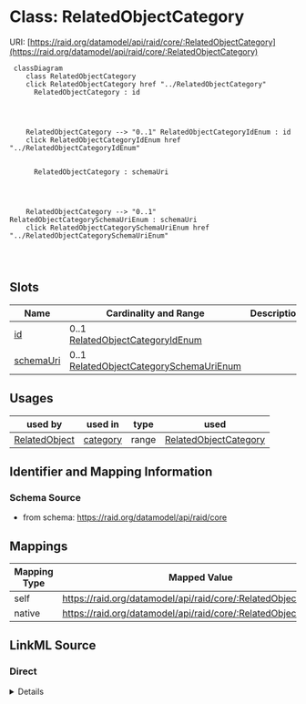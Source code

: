 

# Class: RelatedObjectCategory



URI: [https://raid.org/datamodel/api/raid/core/:RelatedObjectCategory](https://raid.org/datamodel/api/raid/core/:RelatedObjectCategory)






```mermaid
 classDiagram
    class RelatedObjectCategory
    click RelatedObjectCategory href "../RelatedObjectCategory"
      RelatedObjectCategory : id
        
          
    
    
    RelatedObjectCategory --> "0..1" RelatedObjectCategoryIdEnum : id
    click RelatedObjectCategoryIdEnum href "../RelatedObjectCategoryIdEnum"

        
      RelatedObjectCategory : schemaUri
        
          
    
    
    RelatedObjectCategory --> "0..1" RelatedObjectCategorySchemaUriEnum : schemaUri
    click RelatedObjectCategorySchemaUriEnum href "../RelatedObjectCategorySchemaUriEnum"

        
      
```




<!-- no inheritance hierarchy -->


## Slots

| Name | Cardinality and Range | Description | Inheritance |
| ---  | --- | --- | --- |
| [id](id.md) | 0..1 <br/> [RelatedObjectCategoryIdEnum](RelatedObjectCategoryIdEnum.md) |  | direct |
| [schemaUri](schemaUri.md) | 0..1 <br/> [RelatedObjectCategorySchemaUriEnum](RelatedObjectCategorySchemaUriEnum.md) |  | direct |





## Usages

| used by | used in | type | used |
| ---  | --- | --- | --- |
| [RelatedObject](RelatedObject.md) | [category](category.md) | range | [RelatedObjectCategory](RelatedObjectCategory.md) |






## Identifier and Mapping Information







### Schema Source


* from schema: https://raid.org/datamodel/api/raid/core




## Mappings

| Mapping Type | Mapped Value |
| ---  | ---  |
| self | https://raid.org/datamodel/api/raid/core/:RelatedObjectCategory |
| native | https://raid.org/datamodel/api/raid/core/:RelatedObjectCategory |







## LinkML Source

<!-- TODO: investigate https://stackoverflow.com/questions/37606292/how-to-create-tabbed-code-blocks-in-mkdocs-or-sphinx -->

### Direct

<details>
```yaml
name: RelatedObjectCategory
from_schema: https://raid.org/datamodel/api/raid/core
attributes:
  id:
    name: id
    from_schema: https://raid.org/datamodel/api/raid/core
    domain_of:
    - ClosedRaid
    - Id
    - Contributor
    - Organisation
    - RelatedRaid
    - RelatedObject
    - AlternateIdentifier
    - Owner
    - RegistrationAgency
    - TitleType
    - DescriptionType
    - AccessType
    - ContributorPosition
    - ContributorRole
    - OrganisationRole
    - RelatedRaidType
    - RelatedObjectType
    - RelatedObjectCategory
    - Language
    - Subject
    - SpatialCoverage
    - TraditionalKnowledgeLabel
    range: RelatedObjectCategoryIdEnum
  schemaUri:
    name: schemaUri
    from_schema: https://raid.org/datamodel/api/raid/core
    domain_of:
    - Id
    - Contributor
    - Organisation
    - RelatedObject
    - Owner
    - RegistrationAgency
    - TitleType
    - DescriptionType
    - AccessType
    - ContributorPosition
    - ContributorRole
    - OrganisationRole
    - RelatedRaidType
    - RelatedObjectType
    - RelatedObjectCategory
    - Language
    - Subject
    - SpatialCoverage
    - TraditionalKnowledgeLabel
    range: RelatedObjectCategorySchemaUriEnum

```
</details>

### Induced

<details>
```yaml
name: RelatedObjectCategory
from_schema: https://raid.org/datamodel/api/raid/core
attributes:
  id:
    name: id
    from_schema: https://raid.org/datamodel/api/raid/core
    alias: id
    owner: RelatedObjectCategory
    domain_of:
    - ClosedRaid
    - Id
    - Contributor
    - Organisation
    - RelatedRaid
    - RelatedObject
    - AlternateIdentifier
    - Owner
    - RegistrationAgency
    - TitleType
    - DescriptionType
    - AccessType
    - ContributorPosition
    - ContributorRole
    - OrganisationRole
    - RelatedRaidType
    - RelatedObjectType
    - RelatedObjectCategory
    - Language
    - Subject
    - SpatialCoverage
    - TraditionalKnowledgeLabel
    range: RelatedObjectCategoryIdEnum
  schemaUri:
    name: schemaUri
    from_schema: https://raid.org/datamodel/api/raid/core
    alias: schemaUri
    owner: RelatedObjectCategory
    domain_of:
    - Id
    - Contributor
    - Organisation
    - RelatedObject
    - Owner
    - RegistrationAgency
    - TitleType
    - DescriptionType
    - AccessType
    - ContributorPosition
    - ContributorRole
    - OrganisationRole
    - RelatedRaidType
    - RelatedObjectType
    - RelatedObjectCategory
    - Language
    - Subject
    - SpatialCoverage
    - TraditionalKnowledgeLabel
    range: RelatedObjectCategorySchemaUriEnum

```
</details>